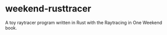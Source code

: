 # weekend-rusttracer
A toy raytracer program written in Rust with the Raytracing in One Weekend book.
